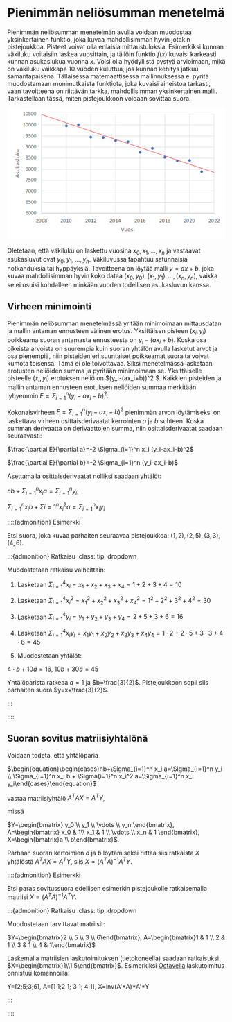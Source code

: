 # Pienimmän neliösumman menetelmä

Pienimmän neliösumman menetelmän avulla voidaan muodostaa yksinkertainen funktio, joka kuvaa mahdollisimman hyvin jotakin pistejoukkoa. Pisteet voivat olla erilaisia mittaustuloksia. Esimerkiksi kunnan väkiluku voitaisiin laskea vuosittain, ja tällöin funktio $f(x)$ kuvaisi karkeasti kunnan asukaslukua vuonna $x$. Voisi olla hyödyllistä pystyä arvioimaan, mikä on väkiluku vaikkapa 10 vuoden kuluttua, jos kunnan kehitys jatkuu samantapaisena. Tällaisessa matemaattisessa mallinnuksessa ei pyritä muodostamaan monimutkaista funktiota, joka kuvaisi aineistoa tarkasti, vaan tavoitteena on riittävän tarkka, mahdollisimman yksinkertainen malli. Tarkastellaan tässä, miten pistejoukkoon voidaan sovittaa suora.

![Väkiluvun kehitys kunnassa](vakiluku.png)

Oletetaan, että väkiluku on laskettu vuosina $x_0, x_1, \dots, x_n$ ja vastaavat asukasluvut ovat $y_0, y_1, \dots, y_n$. Väkiluvussa tapahtuu satunnaisia notkahduksia tai hyppäyksiä. Tavoitteena on löytää malli $y=ax+b$, joka kuvaa mahdollisimman hyvin koko dataa $(x_0,y_0 ),(x_1,y_1 ),\dots, (x_n,y_n)$, vaikka se ei osuisi kohdalleen minkään vuoden todellisen asukasluvun kanssa.

## Virheen minimointi

Pienimmän neliösumman menetelmässä yritään minimoimaan mittausdatan ja mallin antaman ennusteen välinen erotus. Yksittäisen pisteen $(x_i,y_i)$ poikkeama suoran antamasta ennusteesta on $y_i-(ax_i+b)$. Koska osa oikeista arvoista on suurempia kuin suoran yhtälön avulla lasketut arvot ja osa pienempiä, niin pisteiden eri suuntaiset poikkeamat suoralta voivat kumota toisensa. Tämä ei ole toivottavaa. Siksi menetelmässä lasketaan erotusten neliöiden summa ja pyritään minimoimaan se. Yksittäiselle pisteelle $(x_i,y_i)$ erotuksen neliö on $(y_i-(ax_i+b))^2 $. Kaikkien pisteiden ja mallin antaman ennusteen erotuksen neliöiden summaa merkitään lyhyemmin $E=\Sigma_{i=1}^n (y_i-ax_i-b)^2$.

Kokonaisvirheen $E=\Sigma_ {i=1}^n (y_i-ax_i-b)^2$ pienimmän arvon löytämiseksi on laskettava virheen osittaisderivaatat kerrointen $a$ ja $b$ suhteen. Koska summan derivaatta on derivaattojen summa, niin osittaisderivaatat saadaan seuraavasti:

$\frac{\partial E}{\partial a}=-2 \Sigma_{i=1}^n x_i (y_i-ax_i-b)^2$

$\frac{\partial E}{\partial b}=-2 \Sigma_{i=1}^n (y_i-ax_i-b)$

Asettamalla osittaisderivaatat nolliksi saadaan yhtälöt:

$nb+\Sigma_{i=1}^n x_i a=\Sigma_{i=1}^n y_i$,

$\Sigma_{i=1}^n x_i b + \Sigma{i=1}^n x_i^2 a=\Sigma_{i=1}^n x_i y_i$


::::{admonition} Esimerkki

Etsi suora, joka kuvaa parhaiten seuraavaa pistejoukkoa: $(1,2), (2,5), (3,3), (4,6)$.

:::{admonition} Ratkaisu
:class: tip, dropdown

Muodostetaan ratkaisu vaiheittain:

1) Lasketaan $\Sigma_{i=1}^4 x_i = x_1 + x_2 + x_3 +x_4 = 1+2+3+4=10$

2) Lasketaan $\Sigma_{i=1}^4 x_i ^2= x_1^2+x_2^2+x_3^2+x_4^2=1^2+2^2+3^2+4^2=30$

3) Lasketaan $\Sigma_{i=1}^4 y_i =y_1+y_2+y_3+y_4=2+5+3+6=16$

4) Lasketaan $\Sigma_{i=1}^4x_i y_i =x_1 y_1+x_2 y_2+ x_3 y_3 + x_4 y_4 = 1\cdot 2+2 \cdot 5 + 3 \cdot 3 + 4\cdot 6 = 45$

5) Muodostetaan yhtälöt:

$4\cdot b + 10 a = 16$, $10b+30a=45$

Yhtälöparista ratkeaa $a=1$ ja $b=\frac{3}{2}$. Pistejoukkoon sopii siis parhaiten suora $y=x+\frac{3}{2}$.

:::

::::

## Suoran sovitus matriisiyhtälönä

Voidaan todeta, että yhtälöparia

$\begin{equation}\begin{cases}nb+\Sigma_{i=1}^n x_i a=\Sigma_{i=1}^n y_i \\ \Sigma_{i=1}^n x_i b + \Sigma{i=1}^n x_i^2 a=\Sigma_{i=1}^n x_i y_i\end{cases}\end{equation}$

vastaa matriisiyhtälö $A^T AX=A^T Y$,

missä 

$Y=\begin{bmatrix} y_0 \\ y_1 \\ \vdots \\ y_n \end{bmatrix}, A=\begin{bmatrix} x_0 & 1\\ x_1 & 1 \\ \vdots \\ x_n & 1 \end{bmatrix}, X=\begin{bmatrix}a \\ b\end{bmatrix}$.


Parhaan suoran kertoimien $a$ ja $b$ löytämiseksi riittää siis ratkaista $X$ yhtälöstä $A^T AX=A^T Y$, siis $X=(A^T A)^{-1} A^T Y$.

::::{admonition} Esimerkki

Etsi paras sovitussuora edellisen esimerkin pistejoukolle ratkaisemalla matriisi $X=(A^T A)^{-1} A^T Y$.

:::{admonition} Ratkaisu
:class: tip, dropdown

Muodostetaan tarvittavat matriisit:

$Y=\begin{bmatrix}2 \\ 5 \\ 3 \\ 6\end{bmatrix}, A=\begin{bmatrix}1 & 1 \\ 2 & 1 \\ 3 & 1 \\ 4 & 1\end{bmatrix}$

Laskemalla matriisien laskutoimituksen (tietokoneella) saadaan ratkaisuksi $X=\begin{bmatrix}1\\1.5\end{bmatrix}$. Esimerkiksi [Octavella](https://octave-online.net/) laskutoimitus onnistuu komennoilla:

Y=[2;5;3;6], A=[1 1;2 1; 3 1; 4 1], X=inv(A'*A)*A'*Y

:::

::::

